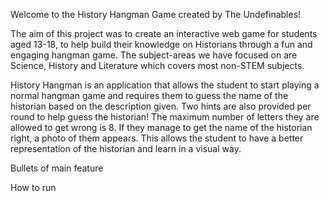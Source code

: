 Welcome to the History Hangman Game created by The Undefinables!

The aim of this project was to create an interactive web game for students aged 13-18, to help build their knowledge on Historians through a fun and engaging hangman game. The subject-areas we have focused on are Science, History and Literature which covers most non-STEM subjects.

History Hangman is an application that allows the student to start playing a normal hangman game and requires them to guess the name of the historian based on the description given. Two hints are also provided per round to help guess the historian! The maximum number of letters they are allowed to get wrong is 8. 
If they manage to get the name of the historian right, a photo of them appears. This allows the student to have a better representation of the historian and learn in a visual way. 


Bullets of main feature

How to run